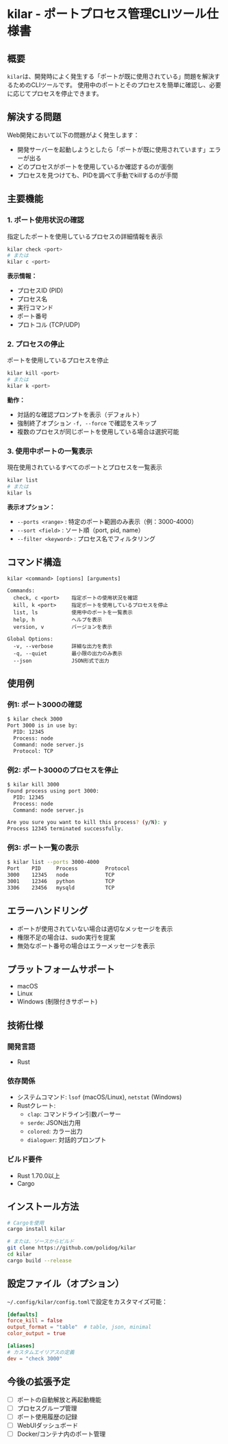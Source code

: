 # kilar - ポートプロセス管理CLIツール仕様書

## 概要

`kilar`は、開発時によく発生する「ポートが既に使用されている」問題を解決するためのCLIツールです。
使用中のポートとそのプロセスを簡単に確認し、必要に応じてプロセスを停止できます。

## 解決する問題

Web開発において以下の問題がよく発生します：
- 開発サーバーを起動しようとしたら「ポートが既に使用されています」エラーが出る
- どのプロセスがポートを使用しているか確認するのが面倒
- プロセスを見つけても、PIDを調べて手動でkillするのが手間

## 主要機能

### 1. ポート使用状況の確認
指定したポートを使用しているプロセスの詳細情報を表示

```bash
kilar check <port>
# または
kilar c <port>
```

**表示情報：**
- プロセスID (PID)
- プロセス名
- 実行コマンド
- ポート番号
- プロトコル (TCP/UDP)

### 2. プロセスの停止
ポートを使用しているプロセスを停止

```bash
kilar kill <port>
# または
kilar k <port>
```

**動作：**
- 対話的な確認プロンプトを表示（デフォルト）
- 強制終了オプション `-f, --force` で確認をスキップ
- 複数のプロセスが同じポートを使用している場合は選択可能

### 3. 使用中ポートの一覧表示
現在使用されているすべてのポートとプロセスを一覧表示

```bash
kilar list
# または
kilar ls
```

**表示オプション：**
- `--ports <range>` : 特定のポート範囲のみ表示（例：3000-4000）
- `--sort <field>` : ソート順（port, pid, name）
- `--filter <keyword>` : プロセス名でフィルタリング

## コマンド構造

```
kilar <command> [options] [arguments]

Commands:
  check, c <port>    指定ポートの使用状況を確認
  kill, k <port>     指定ポートを使用しているプロセスを停止
  list, ls           使用中のポートを一覧表示
  help, h            ヘルプを表示
  version, v         バージョンを表示

Global Options:
  -v, --verbose      詳細な出力を表示
  -q, --quiet        最小限の出力のみ表示
  --json             JSON形式で出力
```

## 使用例

### 例1: ポート3000の確認
```bash
$ kilar check 3000
Port 3000 is in use by:
  PID: 12345
  Process: node
  Command: node server.js
  Protocol: TCP
```

### 例2: ポート3000のプロセスを停止
```bash
$ kilar kill 3000
Found process using port 3000:
  PID: 12345
  Process: node
  Command: node server.js

Are you sure you want to kill this process? (y/N): y
Process 12345 terminated successfully.
```

### 例3: ポート一覧の表示
```bash
$ kilar list --ports 3000-4000
Port    PID     Process         Protocol
3000    12345   node            TCP
3001    12346   python          TCP
3306    23456   mysqld          TCP
```

## エラーハンドリング

- ポートが使用されていない場合は適切なメッセージを表示
- 権限不足の場合は、sudo実行を提案
- 無効なポート番号の場合はエラーメッセージを表示

## プラットフォームサポート

- macOS
- Linux
- Windows (制限付きサポート)

## 技術仕様

### 開発言語
- Rust

### 依存関係
- システムコマンド: `lsof` (macOS/Linux), `netstat` (Windows)
- Rustクレート:
  - `clap`: コマンドライン引数パーサー
  - `serde`: JSON出力用
  - `colored`: カラー出力
  - `dialoguer`: 対話的プロンプト

### ビルド要件
- Rust 1.70.0以上
- Cargo

## インストール方法

```bash
# Cargoを使用
cargo install kilar

# または、ソースからビルド
git clone https://github.com/polidog/kilar
cd kilar
cargo build --release
```

## 設定ファイル（オプション）

`~/.config/kilar/config.toml`で設定をカスタマイズ可能：

```toml
[defaults]
force_kill = false
output_format = "table"  # table, json, minimal
color_output = true

[aliases]
# カスタムエイリアスの定義
dev = "check 3000"
```

## 今後の拡張予定

- [ ] ポートの自動解放と再起動機能
- [ ] プロセスグループ管理
- [ ] ポート使用履歴の記録
- [ ] WebUIダッシュボード
- [ ] Docker/コンテナ内のポート管理